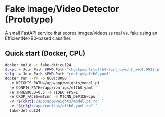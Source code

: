 # Fake Image/Video Detector (Prototype)

A small FastAPI service that scores images/videos as real vs. fake using an EfficientNet-B0–based classifier.

## Quick start (Docker, CPU)

```bash
docker build -t fake-det:cu124 .
$ckpt = Join-Path $PWD.Path "checkpoints\effb0\best_epoch3_auc0.9923.pt"
$cfg  = Join-Path $PWD.Path "configs\effb0.yaml"
docker run --rm -p 8080:8080 `
  -e WEIGHTS_PATH=/app/app/weights/model.pt `
  -e CONFIG_PATH=/app/configs/effb0.yaml `
  -e THRESHOLD=0.5 -e VIDEO_FPS=1 `
  -e CROP_FACES=mtcnn -e MTCNN_DEVICE=cpu `
  -v "${ckpt}:/app/app/weights/model.pt:ro" `
  -v "${cfg}:/app/configs/effb0.yaml:ro" `
  fake-det:cu124
